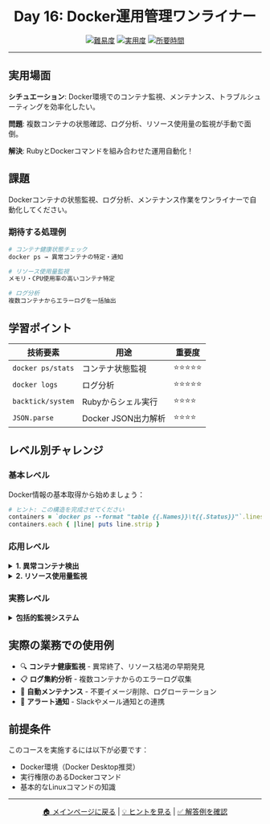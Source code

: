 <div align="center">

# Day 16: Docker運用管理ワンライナー

[![難易度](https://img.shields.io/badge/難易度-上級-red?style=flat-square)](#)
[![実用度](https://img.shields.io/badge/実用度-⭐⭐⭐⭐⭐-yellow?style=flat-square)](#)
[![所要時間](https://img.shields.io/badge/所要時間-40分-blue?style=flat-square)](#)

</div>

---

## 実用場面

**シチュエーション**: Docker環境でのコンテナ監視、メンテナンス、トラブルシューティングを効率化したい。

**問題**: 複数コンテナの状態確認、ログ分析、リソース使用量の監視が手動で面倒。

**解決**: RubyとDockerコマンドを組み合わせた運用自動化！

## 課題

Dockerコンテナの状態監視、ログ分析、メンテナンス作業をワンライナーで自動化してください。

### 期待する処理例
```bash
# コンテナ健康状態チェック
docker ps → 異常コンテナの特定・通知

# リソース使用量監視
メモリ・CPU使用率の高いコンテナ特定

# ログ分析
複数コンテナからエラーログを一括抽出
```

## 学習ポイント

| 技術要素 | 用途 | 重要度 |
|----------|------|--------|
| `docker ps/stats` | コンテナ状態監視 | ⭐⭐⭐⭐⭐ |
| `docker logs` | ログ分析 | ⭐⭐⭐⭐⭐ |
| `backtick/system` | Rubyからシェル実行 | ⭐⭐⭐⭐ |
| `JSON.parse` | Docker JSON出力解析 | ⭐⭐⭐⭐ |

## レベル別チャレンジ

### 基本レベル
Docker情報の基本取得から始めましょう：

```ruby
# ヒント: この構造を完成させてください
containers = `docker ps --format "table {{.Names}}\t{{.Status}}"`.lines[1..]
containers.each { |line| puts line.strip }
```

### 応用レベル

<details>
<summary><strong>1. 異常コンテナ検出</strong></summary>

```ruby
# Exitedまたは異常ステータスのコンテナを特定
abnormal = `docker ps -a --format "{{.Names}},{{.Status}}"`.lines
           .select { |line| line.include?("Exited") || line.include?("Dead") }
```

</details>

<details>
<summary><strong>2. リソース使用量監視</strong></summary>

```ruby
# CPU使用率50%以上のコンテナを特定
require 'json'
stats = `docker stats --no-stream --format "table {{.Container}}\t{{.CPUPerc}}\t{{.MemUsage}}"`
high_cpu = stats.lines[1..].select { |line| line.split[1].to_f > 50.0 }
```

</details>

### 実務レベル

<details>
<summary><strong>包括的監視システム</strong></summary>

健康状態チェック、リソース監視、ログ分析、アラート通知を統合した監視システムを1行で実装。

</details>

## 実際の業務での使用例

- 🔍 **コンテナ健康監視** - 異常終了、リソース枯渇の早期発見
- 📋 **ログ集約分析** - 複数コンテナからのエラーログ収集
- 🔄 **自動メンテナンス** - 不要イメージ削除、ログローテーション
- 🚨 **アラート通知** - Slackやメール通知との連携

## 前提条件

このコースを実施するには以下が必要です：

- Docker環境（Docker Desktop推奨）
- 実行権限のあるDockerコマンド
- 基本的なLinuxコマンドの知識

---

<div align="center">

[🏠 メインページに戻る](../../../README.md) | [💡 ヒントを見る](hints.md) | [✅ 解答例を確認](solution.rb)

</div>